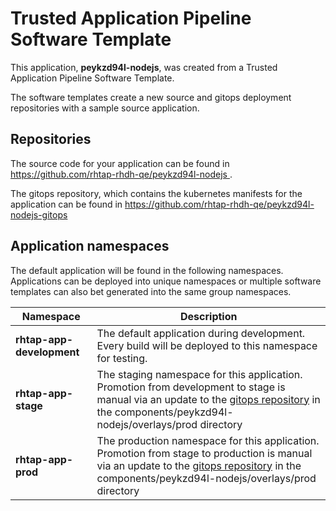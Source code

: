 # Trusted Application Pipeline Software Template

This application, **peykzd94l-nodejs**, was created from a Trusted Application Pipeline Software Template.

The software templates create a new source and gitops deployment repositories with a sample source application. 

## Repositories

The source code for your application can be found in [https://github.com/rhtap-rhdh-qe/peykzd94l-nodejs ](https://github.com/rhtap-rhdh-qe/peykzd94l-nodejs ).
 
The gitops repository, which contains the kubernetes manifests for the application can be found in 
[https://github.com/rhtap-rhdh-qe/peykzd94l-nodejs-gitops ](https://github.com/rhtap-rhdh-qe/peykzd94l-nodejs-gitops ) 

## Application namespaces 

The default application will be found in the following namespaces. Applications can be deployed into unique namespaces or multiple software templates can also bet generated into the same group namespaces.  

|  Namespace   |  Description   |  
| -------- | -------- |   
| **rhtap-app-development** | The default application during development. Every build will be deployed to this namespace for testing. | 
| **rhtap-app-stage** | The staging namespace for this application. Promotion from development to stage is manual via an update to the [gitops repository](https://github.com/rhtap-rhdh-qe/peykzd94l-nodejs-gitops ) in the components/peykzd94l-nodejs/overlays/prod directory |  
| **rhtap-app-prod** | The production namespace for this application. Promotion from stage to production is manual via an update to the [gitops repository](https://github.com/rhtap-rhdh-qe/peykzd94l-nodejs-gitops ) in the components/peykzd94l-nodejs/overlays/prod directory | 